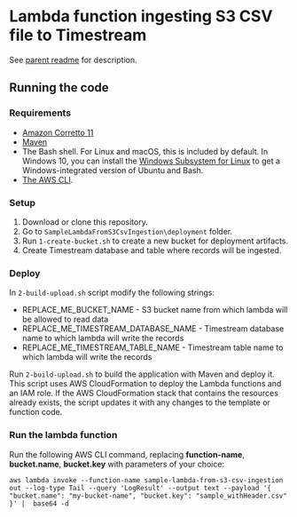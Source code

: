 # Lambda function ingesting S3 CSV file to Timestream

See [parent readme](../) for description.

## Running the code

### Requirements

 - [Amazon Corretto 11](https://docs.aws.amazon.com/corretto/latest/corretto-11-ug/what-is-corretto-11.html)
 - [Maven](https://docs.aws.amazon.com/corretto/latest/corretto-11-ug/what-is-corretto-11.html)
 - The Bash shell. For Linux and macOS, this is included by default. In Windows 10, you can install the [Windows Subsystem for Linux](https://docs.microsoft.com/en-us/windows/wsl/install-win10) to get a Windows-integrated version of Ubuntu and Bash.
 - [The AWS CLI](https://docs.aws.amazon.com/cli/latest/userguide/cli-chap-install.html).
 
### Setup
 
 1. Download or clone this repository.
 2. Go to `SampleLambdaFromS3CsvIngestion\deployment` folder.
 3. Run `1-create-bucket.sh` to create a new bucket for deployment artifacts.
 4. Create Timestream database and table where records will be ingested.
 
### Deploy

In `2-build-upload.sh` script modify the following strings:

 - REPLACE_ME_BUCKET_NAME - S3 bucket name from which lambda will be allowed to read data
 - REPLACE_ME_TIMESTREAM_DATABASE_NAME - Timestream database name to which lambda will write the records
 - REPLACE_ME_TIMESTREAM_TABLE_NAME - Timestream table name to which lambda will write the records
 
Run `2-build-upload.sh` to build the application with Maven and deploy it. This script uses AWS CloudFormation to deploy the Lambda functions and an IAM role. If the AWS CloudFormation stack that contains the resources already exists, the script updates it with any changes to the template or function code.


### Run the lambda function

Run the following AWS CLI command, replacing **function-name**, **bucket.name**, **bucket.key** with parameters of your choice:

```
aws lambda invoke --function-name sample-lambda-from-s3-csv-ingestion out --log-type Tail --query 'LogResult' --output text --payload '{ "bucket.name": "my-bucket-name", "bucket.key": "sample_withHeader.csv" }' |  base64 -d
```
